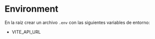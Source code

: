 # Environment
En la raíz crear un archivo `.env` con las siguientes variables de entorno:
- VITE_API_URL
